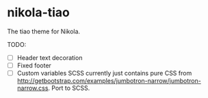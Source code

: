 # nikola-tiao
The tiao theme for Nikola.

TODO:

- [ ] Header text decoration
- [ ] Fixed footer
- [ ] Custom variables SCSS currently just contains pure CSS from 
  http://getbootstrap.com/examples/jumbotron-narrow/jumbotron-narrow.css. 
  Port to SCSS.
